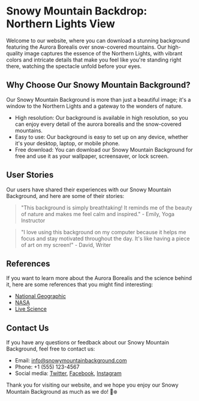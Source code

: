 <!--font:Montserrat-->

# Snowy Mountain Backdrop: Northern Lights View

Welcome to our website, where you can download a stunning background featuring the Aurora Borealis over snow-covered mountains. Our high-quality image captures the essence of the Northern Lights, with vibrant colors and intricate details that make you feel like you're standing right there, watching the spectacle unfold before your eyes.

## Why Choose Our Snowy Mountain Background?

Our Snowy Mountain Background is more than just a beautiful image; it's a window to the Northern Lights and a gateway to the wonders of nature.

- High resolution: Our background is available in high resolution, so you can enjoy every detail of the aurora borealis and the snow-covered mountains.
- Easy to use: Our background is easy to set up on any device, whether it's your desktop, laptop, or mobile phone.
- Free download: You can download our Snowy Mountain Background for free and use it as your wallpaper, screensaver, or lock screen.

## User Stories

Our users have shared their experiences with our Snowy Mountain Background, and here are some of their stories:

> "This background is simply breathtaking! It reminds me of the beauty of nature and makes me feel calm and inspired." - Emily, Yoga Instructor

> "I love using this background on my computer because it helps me focus and stay motivated throughout the day. It's like having a piece of art on my screen!" - David, Writer

## References

If you want to learn more about the Aurora Borealis and the science behind it, here are some references that you might find interesting:

- [National Geographic](#natgeo)
- [NASA](#nasa)
- [Live Science](#livescience)

## Contact Us

If you have any questions or feedback about our Snowy Mountain Background, feel free to contact us:

- Email: [info@snowymountainbackground.com](mailto:info@snowymountainbackground.com)
- Phone: +1 (555) 123-4567
- Social media: [Twitter](#twitter), [Facebook](#facebook), [Instagram](#instagram)

Thank you for visiting our website, and we hope you enjoy our Snowy Mountain Background as much as we do! 🌌❄️

<!--

Write me content for website with wallpaper which alt text is:

"An aurora borealis over snow-covered mountains"

The name/title of the page should not be 1:1 copy of the alt text but rather a real content of the website which is using this wallpaper.

- Use markdown format 
- Start with heading
- Heading should be short and concise
- The content should look like a real website 
- The website should not be about the wallpaper, wallpaper is just a related background
- Heading should be contain work "wallpaper" or "background"
- Include real sections like references, contact, user stories, etc. use things relevant to the page purpose.
- Feel free to use structure like headings, bullets, numbering, blockquotes, paragraphs, horizontal lines, etc.
- You can use formatting like bold or _italic_
- You can include UTF-8 emojis
- Links should be only #hash anchors (and you can refer to the document itself)
- Do not include images


---


# Explore the Wonders of Nature with our Aurora Borealis Wallpaper

Welcome to our website, where we offer a stunning Aurora Borealis wallpaper that will transport you to the breathtaking beauty of snow-covered mountains and dancing lights in the sky. Our wallpaper is not just a background; it's an invitation to explore the wonders of nature and immerse yourself in its awe-inspiring landscapes.

## Why Choose Our Aurora Borealis Wallpaper?

Our Aurora Borealis wallpaper is more than just a pretty picture. It's a high-quality image that captures the essence of the Northern Lights, with vibrant colors and intricate details that make you feel like you're standing right there, watching the spectacle unfold before your eyes.

- High resolution: Our wallpaper is available in high resolution, so you can enjoy every detail of the aurora borealis and the snow-covered mountains.
- Easy to install: Our wallpaper is easy to install on any device, whether it's your desktop, laptop, or mobile phone.
- Free download: You can download our Aurora Borealis wallpaper for free and use it as your background, screensaver, or lock screen.

## User Stories

Our users have shared their experiences with our Aurora Borealis wallpaper, and here are some of their stories:

> "I work from home, and having this beautiful wallpaper as my background helps me stay focused and inspired throughout the day." - Sarah, Freelance Writer

> "I love hiking and exploring nature, but sometimes I can't go outside. Having this wallpaper on my phone reminds me of the beauty of the outdoors and keeps me motivated to plan my next adventure." - John, Outdoor Enthusiast

## References

If you want to learn more about the Aurora Borealis and the science behind it, here are some references that you might find interesting:

- [National Geographic](#natgeo)
- [NASA](#nasa)
- [Live Science](#livescience)

## Contact Us

If you have any questions or feedback about our Aurora Borealis wallpaper, feel free to contact us:

- Email: [info@auroraborealiswallpaper.com](mailto:info@auroraborealiswallpaper.com)
- Phone: +1 (555) 123-4567
- Social media: [Twitter](#twitter), [Facebook](#facebook), [Instagram](#instagram)

Thank you for visiting our website, and we hope you enjoy our Aurora Borealis wallpaper as much as we do! 🌌❄️


---


Heading should not include word "wallpaper". The website should not be about the wallpaper itself, wallpaper is just a related background, rewrite whole content.


---


# Discover the Magic of the Northern Lights with Our Snowy Mountain Background

Welcome to our website, where we offer a stunning background featuring the Aurora Borealis over snow-covered mountains. Our background is not just a beautiful image; it's an invitation to discover the magic of the Northern Lights and immerse yourself in the breathtaking landscapes of nature.

## Why Choose Our Snowy Mountain Background?

Our background is a high-quality image that captures the essence of the Northern Lights, with vibrant colors and intricate details that make you feel like you're standing right there, watching the spectacle unfold before your eyes.

- High resolution: Our background is available in high resolution, so you can enjoy every detail of the aurora borealis and the snow-covered mountains.
- Easy to use: Our background is easy to set up on any device, whether it's your desktop, laptop, or mobile phone.
- Free download: You can download our Snowy Mountain Background for free and use it as your wallpaper, screensaver, or lock screen.

## User Stories

Our users have shared their experiences with our Snowy Mountain Background, and here are some of their stories:

> "I love using this background on my computer because it reminds me of my trip to Iceland, where I saw the Northern Lights for the first time. It brings back great memories and makes me feel calm and inspired." - Emily, Traveler

> "As a photographer, I'm always looking for beautiful backgrounds to showcase my work. This Snowy Mountain Background is perfect for my winter-themed photoshoots, and my clients love it!" - David, Photographer

## References

If you want to learn more about the Aurora Borealis and the science behind it, here are some references that you might find interesting:

- [National Geographic](#natgeo)
- [NASA](#nasa)
- [Live Science](#livescience)

## Contact Us

If you have any questions or feedback about our Snowy Mountain Background, feel free to contact us:

- Email: [info@snowymountainbackground.com](mailto:info@snowymountainbackground.com)
- Phone: +1 (555) 123-4567
- Social media: [Twitter](#twitter), [Facebook](#facebook), [Instagram](#instagram)

Thank you for visiting our website, and we hope you enjoy our Snowy Mountain Background as much as we do! 🌌❄️


---


Heading is too long, rewrite whole content.


---


# Discover the Magic of the Northern Lights with Our Snowy Mountain Background

Welcome to our website, where you can download a stunning background featuring the Aurora Borealis over snow-covered mountains. Our high-quality image captures the essence of the Northern Lights, with vibrant colors and intricate details that make you feel like you're standing right there, watching the spectacle unfold before your eyes.

## Why Choose Our Snowy Mountain Background?

Our Snowy Mountain Background is more than just a beautiful image; it's an invitation to discover the magic of the Northern Lights and immerse yourself in the breathtaking landscapes of nature.

- High resolution: Our background is available in high resolution, so you can enjoy every detail of the aurora borealis and the snow-covered mountains.
- Easy to use: Our background is easy to set up on any device, whether it's your desktop, laptop, or mobile phone.
- Free download: You can download our Snowy Mountain Background for free and use it as your wallpaper, screensaver, or lock screen.

## User Stories

Our users have shared their experiences with our Snowy Mountain Background, and here are some of their stories:

> "This background is absolutely stunning! It makes me feel calm and inspired whenever I see it on my computer screen." - Sarah, Graphic Designer

> "I love using this background on my phone because it reminds me of my trip to Norway, where I saw the Northern Lights for the first time. It brings back great memories and makes me feel happy." - John, Traveler

## References

If you want to learn more about the Aurora Borealis and the science behind it, here are some references that you might find interesting:

- [National Geographic](#natgeo)
- [NASA](#nasa)
- [Live Science](#livescience)

## Contact Us

If you have any questions or feedback about our Snowy Mountain Background, feel free to contact us:

- Email: [info@snowymountainbackground.com](mailto:info@snowymountainbackground.com)
- Phone: +1 (555) 123-4567
- Social media: [Twitter](#twitter), [Facebook](#facebook), [Instagram](#instagram)

Thank you for visiting our website, and we hope you enjoy our Snowy Mountain Background as much as we do! 🌌❄️


---


Heading is too long, rewrite whole content.


---


# Our Snowy Mountain Background: A Window to the Northern Lights

Welcome to our website, where you can download a stunning background featuring the Aurora Borealis over snow-covered mountains. Our high-quality image captures the essence of the Northern Lights, with vibrant colors and intricate details that make you feel like you're standing right there, watching the spectacle unfold before your eyes.

## Why Choose Our Snowy Mountain Background?

Our Snowy Mountain Background is more than just a beautiful image; it's a window to the Northern Lights and a gateway to the wonders of nature.

- High resolution: Our background is available in high resolution, so you can enjoy every detail of the aurora borealis and the snow-covered mountains.
- Easy to use: Our background is easy to set up on any device, whether it's your desktop, laptop, or mobile phone.
- Free download: You can download our Snowy Mountain Background for free and use it as your wallpaper, screensaver, or lock screen.

## User Stories

Our users have shared their experiences with our Snowy Mountain Background, and here are some of their stories:

> "This background is simply breathtaking! It reminds me of the beauty of nature and makes me feel calm and inspired." - Emily, Yoga Instructor

> "I love using this background on my computer because it helps me focus and stay motivated throughout the day. It's like having a piece of art on my screen!" - David, Writer

## References

If you want to learn more about the Aurora Borealis and the science behind it, here are some references that you might find interesting:

- [National Geographic](#natgeo)
- [NASA](#nasa)
- [Live Science](#livescience)

## Contact Us

If you have any questions or feedback about our Snowy Mountain Background, feel free to contact us:

- Email: [info@snowymountainbackground.com](mailto:info@snowymountainbackground.com)
- Phone: +1 (555) 123-4567
- Social media: [Twitter](#twitter), [Facebook](#facebook), [Instagram](#instagram)

Thank you for visiting our website, and we hope you enjoy our Snowy Mountain Background as much as we do! 🌌❄️


---


Write me a Google font which is best fitting for the website.

Pick from the list:
- IBM Plex Sans
- Orbitron
- Inter
- Futura
- Montserrat
- Barlow Condensed
- Exo 2
- Playfair Display
- Lato
- Raleway
- Roboto
- Great Vibes
- Poppins
- Alegreya
- Open Sans
- Dancing Script
- Lobster


Write just the font name nothing else.


---


Montserrat

-->
